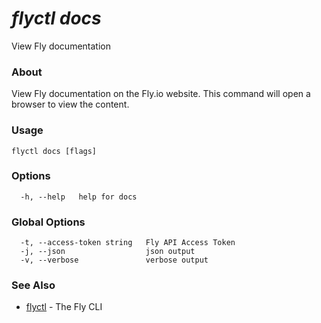 # _flyctl docs_

View Fly documentation

### About

View Fly documentation on the Fly.io website. This command will open a 
browser to view the content.

### Usage
```
flyctl docs [flags]
```

### Options

```
  -h, --help   help for docs
```

### Global Options

```
  -t, --access-token string   Fly API Access Token
  -j, --json                  json output
  -v, --verbose               verbose output
```

### See Also

* [flyctl](/docs/flyctl/help/)	 - The Fly CLI

